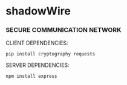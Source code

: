 # shadowWire
### SECURE COMMUNICATION NETWORK

CLIENT DEPENDENCIES:
```
pip install cryptography requests
```

SERVER DEPENDENCIES:
```
npm install express
```
